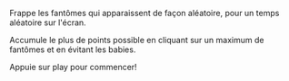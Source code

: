 Frappe les fantômes qui apparaissent de façon aléatoire, pour un temps aléatoire sur l'écran.

Accumule le plus de points possible en cliquant sur un maximum de fantômes et en évitant les babies.

Appuie sur play pour commencer!

